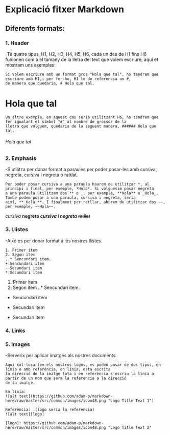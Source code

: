 # Explicació fitxer Markdown

## Diferents formats:

### 1. Header

  -Té quatre tipus, H1, H2, H3, H4, H5, H6, cada un des de H1 fins H6 funionen com a el tamany de la lletra del text que volem
  escriure, aquí et mostram uns exemples:

  ```
  Si volem escriure amb un format gros "Hola que tal", ho tendrem que escriure amb H1,i per fer-ho, H1 te de referència un #,
  de manera que quedaria, # Hola que tal.

  ```

  # Hola que tal

  ```
  Un altre exemple, en aquest cas seria utilitzant H6, ho tendrem que fer igualant el símbol "#" al nombre de grossor de la
  lletra que volguem, quedaria de la seguent manera, ###### Hola que tal.

  ```
  ###### Hola que tal

### 2. Emphasis

  -S'utilitza per donar format a paraules per poder posar-les amb cursiva, negreta, cursiva i negreta o rattlat.

  ```
  Per poder posar cursiva a una paraula haurem de utilitzar *, al principi i final, per exemple, *Hola*. Si volguésim posar negreta
  a una paraula utilitzam dos ** o _, per exemple, **Hola** o _Hola_. També podem posar a una paraula, cursiva i negreta, seria
  així, **_Hola_**. I finalment per ratllar, ahurem de utilitzar dos ~~, per exemple, ~~Hola~~.

  ```

  *cursiva*   **negreta**   **_cursiva i negreta_**   ~~ratllat~~

### 3. Llistes

  -Aixó es per donar format a les nostres llistes.

  ```
  1. Primer item
  2. Segon item
  ..* Sencundari item.
  + Sencundari item
  - Secundari item
  * Secundari item

  ```
  1. Primer item
  2. Segon item
  ..* Sencundari item.
  + Sencundari item
  - Secundari item
  * Secundari item

### 4. Links

### 5. Images

  -Serverix per aplicar imatges als nostres documents.

  ```
  Aqui col·locaríem els nostros logos, es poden posar de dos tipus, en línia o amb referència, en línia, esta escrita
  la direcció de la imatge tota i en referència s'escriu la línia a partir de un nom que sera la referència a la direcció
  de la imatge.

  En línia:
  ![alt text](https://github.com/adam-p/markdown-here/raw/master/src/common/images/icon48.png "Logo Title Text 1")

  Referència:  (logo sería la referencia)
  ![alt text][logo]   

  [logo]: https://github.com/adam-p/markdown-here/raw/master/src/common/images/icon48.png "Logo Title Text 2"   
  
  ```
